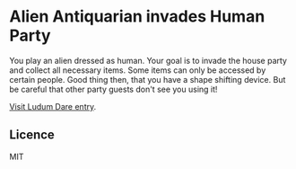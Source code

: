 # Alien Antiquarian invades Human Party

You play an alien dressed as human. Your goal is to invade the house party and collect all necessary items. Some items can only be accessed by certain people. Good thing then, that you have a shape shifting device. But be careful that other party guests don't see you using it!

[Visit Ludum Dare entry](http://ludumdare.com/compo/ludum-dare-35/?action=preview&uid=63875).

## Licence
MIT

